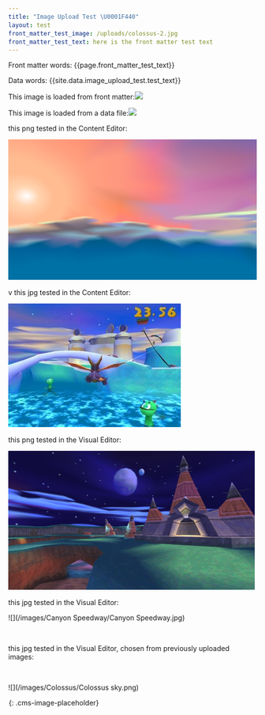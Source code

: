 ```yaml
---
title: "Image Upload Test \U0001F440"
layout: test
front_matter_test_image: /uploads/colossus-2.jpg
front_matter_test_text: here is the front matter test text
---
```


Front matter words: {{page.front_matter_test_text}}

Data words: {{site.data.image_upload_test.test_text}}

This image is loaded from front matter:![]({{page.front_matter_test_image}})

This image is loaded from a data file:![]({{site.data.image_upload_test.upload_image}})

this png tested in the Content Editor:

![](/uploads/icy-speedway.png)

v this jpg tested in the Content Editor:

![](/uploads/icy-speedway.jpg)

this png tested in the Visual Editor:

![](/uploads/fracture-hills.png)

this jpg tested in the Visual Editor:

![](/images/Canyon Speedway/Canyon Speedway.jpg)

 

this jpg tested in the Visual Editor, chosen from previously uploaded images:

 

![](/images/Colossus/Colossus sky.png)

![](data:image/png;base64,iVBORw0KGgoAAAANSUhEUgAAAAEAAAABCAYAAAAfFcSJAAAADUlEQVQYV2NYtWrVfwAG/gL+NbCogwAAAABJRU5ErkJggg==){: .cms-image-placeholder}